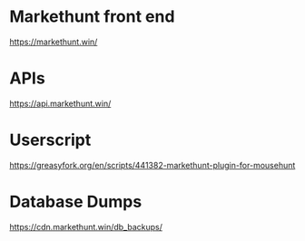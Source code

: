 # Markethunt front end
https://markethunt.win/

# APIs

https://api.markethunt.win/

# Userscript

https://greasyfork.org/en/scripts/441382-markethunt-plugin-for-mousehunt

# Database Dumps

https://cdn.markethunt.win/db_backups/
